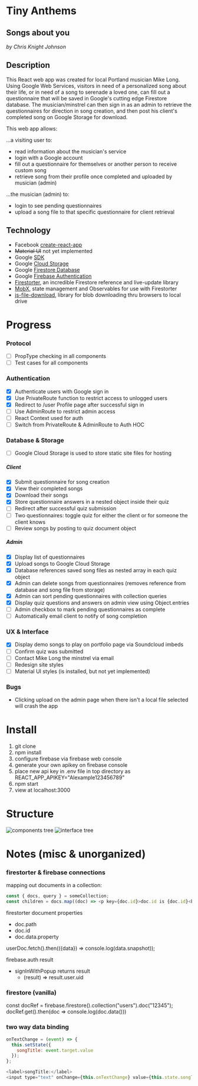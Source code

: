 # Tiny Anthems
## Songs about you
*by Chris Knight Johnson*

## Description
This React web app was created for local Portland musician Mike Long. Using Google Web Services, visitors in need of a personalized song about their life, or in need of a song to serenade a loved one, can fill out a questionnaire that will be saved in Google's cutting edge Firestore database. The musician/minstrel can then sign in as an admin to retrieve the questionnaires for direction in song creation, and then post his client's completed song on Google Storage for download.

This web app allows:

...a visiting user to:
* read information about the musician's service
* login with a Google account
* fill out a questionnaire for themselves or another person to receive custom song
* retrieve song from their profile once completed and uploaded by musician (admin)

...the musician (admin) to:
* login to see pending questionnaires
* upload a song file to that specific questionnaire for client retrieval


## Technology
* Facebook [create-react-app](https://github.com/facebook/create-react-app)
* ~~Material UI~~ not yet implemented
* Google [SDK](https://cloud.google.com/sdk)
* Google [Cloud Storage](https://cloud.google.com/)
* Google [Firestore Database](https://firebase.google.com/docs/firestore/)
* Google [Firebase Authentication](https://firebase.google.com/docs/auth/)
* [Firestorter](https://github.com/IjzerenHein/firestorter), an incredible Firestore reference and live-update library
* [MobX](https://mobx.js.org/index.html), state management and Observables for use with Firestorter
* [js-file-download](https://www.npmjs.com/package/js-file-download), library for blob downloading thru browsers to local drive

# Progress
### Protocol
- [ ] PropType checking in all components
- [ ] Test cases for all components

### Authentication
- [x] Authenticate users with Google sign in
- [x] Use PrivateRoute function to restrict access to unlogged users
- [x] Redirect to /user Profile page after successful sign in
- [ ] Use AdminRoute to restrict admin access
- [ ] React Context used for auth
- [ ] Switch from PrivateRoute & AdminRoute to Auth HOC

### Database & Storage
- [ ] Google Cloud Storage is used to store static site files for hosting

##### Client
- [x] Submit questionnaire for song creation
- [x] View their completed songs
- [x] Download their songs
- [x] Store questionnaire answers in a nested object inside their quiz
- [ ] Redirect after successful quiz submission
- [ ] Two questionnaires: toggle quiz for either the client or for someone the client knows
- [ ] Review songs by posting to quiz document object

##### Admin
- [x] Display list of questionnaires
- [x] Upload songs to Google Cloud Storage
- [x] Database references saved song files as nested array in each quiz object
- [x] Admin can delete songs from questionnaires (removes reference from database and song file from storage)
- [x] Admin can sort pending questionnaires with collection queries
- [x] Display quiz questions and answers on admin view using Object.entries
- [ ] Admin checkbox to mark pending questionnaires as complete
- [ ] Automatically email client to notify of song completion

### UX & Interface
- [x] Display demo songs to play on portfolio page via Soundcloud imbeds
- [ ] Confirm quiz was submitted
- [ ] Contact Mike Long the minstrel via email
- [ ] Redesign site styles
- [ ] Material UI styles (is installed, but not yet implemented)

### Bugs
* Clicking upload on the admin page when there isn't a local file selected will crash the app

# Install
1. git clone
1. npm install
1. configure firebase via firebase web console
1. generate your own apikey on firebase console
1. place new api key in .env file in top directory as REACT_APP_APIKEY="AIexample123456789"
1. npm start
1. view at localhost:3000

# Structure
![components tree](tiny-anthems-components4.png)
![interface tree](tiny-anthems-interface3.png)

# Notes (misc & unorganized)

### firestorter & firebase connections
mapping out documents in a collection:
```javascript
const { docs, query } = someCollection;
const children = docs.map((doc) => <p key={doc.id}>doc.id is {doc.id}<br/>doc.data.name is {doc.data.name}</p>);
```
firestorter document properties
* doc.path
* doc.id
* doc.data.property

userDoc.fetch().then(({data}) => console.log(data.snapshot));

firebase.auth result
* signInWithPopup returns result
  * (result) => result.user.uid

### firestore (vanilla)
const docRef = firebase.firestore().collection("users").doc("12345");
docRef.get().then(doc => console.log(doc.data()))

### two way data binding
```javascript
onTextChange = (event) => {
  this.setState({
    songTitle: event.target.value
  });
};

<label>songTitle:</label>
<input type="text" onChange={this.onTextChange} value={this.state.songTitle || ''} />
```
